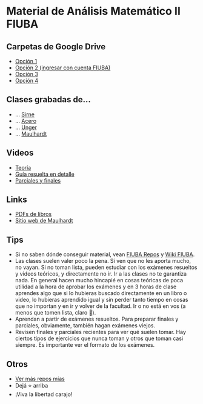 # Material de Análisis Matemático II FIUBA

## Carpetas de Google Drive
* [Opción 1](https://drive.google.com/drive/folders/1iFR7Q3-qaJ55XU35rDpTSyB3Yhn1xZeo)
* [Opción 2 (ingresar con cuenta FIUBA)](https://drive.google.com/drive/folders/1EJVKcSFM3kU-Wj3Dx4yBqnJNv17axSdd)
* [Opción 3](https://drive.google.com/drive/folders/1FftBi8kvyAs50hKyN15qSFufOFYs7i5U)
* [Opción 4](https://drive.google.com/drive/folders/1uHexiKywaYMGe6gS6T9z0PXttxQbmTo0)
 
## Clases grabadas de...
* ... [Sirne](https://drive.google.com/drive/folders/1ZNFWQslerkyu2erbAPtoTYn4b-48Hgdw)
* ... [Acero](https://drive.google.com/drive/folders/1kwbR-EFoM4QkO2MWx3RY848uhpuzcscf)
* ... [Unger](https://www.youtube.com/playlist?list=PLqHR9oqOF2BWKSZ-SKu_dTYP4lAyRHbpN)
* ... [Maulhardt](https://docs.google.com/document/d/1i2pwVVZkdPDD4nEYoSHNFVfR2Q2EvCzXb80EO8nJySI)

## Videos
* [Teoría](https://www.youtube.com/playlist?list=PLovUfzQicsXtmp6FcripzKR5CgGfiFL9o)
* [Guía resuelta en detalle](https://www.youtube.com/playlist?list=PLovUfzQicsXtGZz53C-VJpkjhSCRpuuzQ)
* [Parciales y finales](https://www.youtube.com/playlist?list=PLovUfzQicsXve14fq9TaObnYJcogzUK1T)

## Links
* [PDFs de libros](https://drive.google.com/drive/folders/1p-fBy_jR-qgl5joIfljWK70Cy2-V-LC1)
* [Sitio web de Maulhardt](https://analisis2.com)

## Tips
* Si no saben dónde conseguir material, vean [FIUBA Repos](https://fede.dm/FIUBA-Repos) y [Wiki FIUBA](http://wiki.foros-fiuba.com.ar/materias).
* Las clases suelen valer poco la pena. Si ven que no les aporta mucho, no vayan. Si no toman lista, pueden estudiar con los exámenes resueltos y videos teóricos, y directamente no ir. Ir a las clases no te garantiza nada. En general hacen mucho hincapié en cosas teóricas de poca utilidad a la hora de aprobar los exámenes y en 3 horas de clase aprendes algo que si lo hubieras buscado directamente en un libro o video, lo hubieras aprendido igual y sin perder tanto tiempo en cosas que no importan y en ir y volver de la facultad. Ir o no está en vos (a menos que tomen lista, claro 🫠).
* Aprendan a partir de exámenes resueltos. Para preparar finales y parciales, obviamente, también hagan exámenes viejos.
* Revisen finales y parciales recientes para ver qué suelen tomar. Hay ciertos tipos de ejercicios que nunca toman y otros que toman casi siempre. Es importante ver el formato de los exámenes.

## Otros
* [Ver más repos mías](https://github.com/jporro?tab=repositories&q=&type=&language=&sort=stargazers)
* Dejá ⭐ arriba
* ¡Viva la libertad carajo! 
